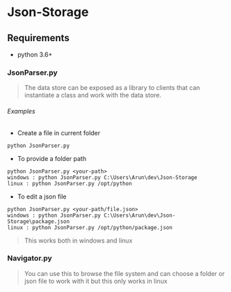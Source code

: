 # Json-Storage

## Requirements
- python 3.6+ 

### JsonParser.py

> The data store can be exposed as a library to clients that can instantiate a class and work
with the data store.

###### Examples
* Create a file in current folder 
```
python JsonParser.py
```
* To provide a folder path
```
python JsonParser.py <your-path>
windows : python JsonParser.py C:\Users\Arun\dev\Json-Storage
linux : python JsonParser.py /opt/python
```
* To edit a json file
```
python JsonParser.py <your-path/file.json>
windows : python JsonParser.py C:\Users\Arun\dev\Json-Storage\package.json
linux : python JsonParser.py /opt/python/package.json
```

> This works both in windows and linux

### Navigator.py

> You can use this to browse the file system and can choose a folder or json file to work with it but this only works in linux

